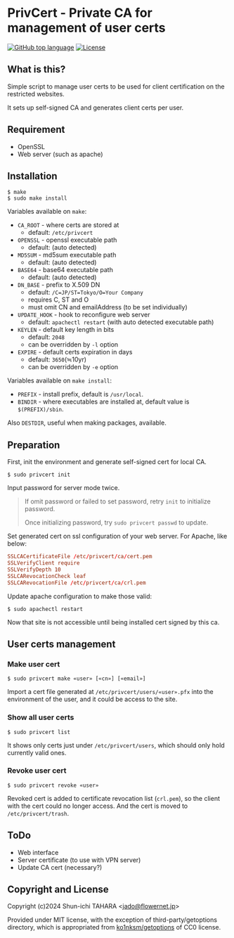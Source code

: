 PrivCert - Private CA for management of user certs
==================================================

[![GitHub top language](https://img.shields.io/github/languages/top/jado4810/privcert.svg)](https://github.com/jado4810/privcert/search?l=Shell)
[![License](https://img.shields.io/github/license/jado4810/privcert.svg)](https://github.com/jado4810/privcert/blob/main/LICENSE.txt)

What is this?
-------------

Simple script to manage user certs to be used for client certification on the restricted websites.

It sets up self-signed CA and generates client certs per user.

Requirement
-----------

* OpenSSL
* Web server (such as apache)

Installation
------------

```console
$ make
$ sudo make install
```

Variables available on `make`:

* `CA_ROOT` - where certs are stored at
    * default: `/etc/privcert`
* `OPENSSL` - openssl executable path
    * default: (auto detected)
* `MD5SUM` - md5sum executable path
    * default: (auto detected)
* `BASE64` - base64 executable path
    * default: (auto detected)
* `DN_BASE` - prefix to X.509 DN
    * default: `/C=JP/ST=Tokyo/O=Your Company`
    * requires C, ST and O
    * must omit CN and emailAddress (to be set individually)
* `UPDATE_HOOK` - hook to reconfigure web server
    * default: `apachectl restart` (with auto detected executable path)
* `KEYLEN` - default key length in bits
    * default: `2048`
    * can be overridden by `-l` option
* `EXPIRE` - default certs expiration in days
    * default: `3650`(≒10yr)
    * can be overridden by `-e` option

Variables available on `make install`:

* `PREFIX` - install prefix, default is `/usr/local`.
* `BINDIR` - where executables are installed at, default value is `$(PREFIX)/sbin`.

Also `DESTDIR`, useful when making packages, available.

Preparation
-----------

First, init the environment and generate self-signed cert for local CA.

```console
$ sudo privcert init
```

Input password for server mode twice.

> If omit password or failed to set password, retry `init` to initialize password.
>
> Once initializing password, try `sudo privcert passwd` to update.

Set generated cert on ssl configuration of your web server.
For Apache, like below:

```apache:ssl.conf
SSLCACertificateFile /etc/privcert/ca/cert.pem
SSLVerifyClient require
SSLVerifyDepth 10
SSLCARevocationCheck leaf
SSLCARevocationFile /etc/privcert/ca/crl.pem
```

Update apache configuration to make those valid:

```console
$ sudo apachectl restart
```

Now that site is not accessible until being installed cert signed by this ca.

User certs management
---------------------

### Make user cert

```console
$ sudo privcert make «user» [«cn»] [«email»]
```

Import a cert file generated at `/etc/privcert/users/«user».pfx` into the environment of the user, and it could be access to the site.

### Show all user certs

```console
$ sudo privcert list
```

It shows only certs just under `/etc/privcert/users`, which should only hold currently valid ones.

### Revoke user cert

```console
$ sudo privcert revoke «user»
```

Revoked cert is added to certificate revocation list (`crl.pem`), so the client with the cert could no longer access.
And the cert is moved to `/etc/privcert/trash`.

ToDo
----

* Web interface
* Server certificate (to use with VPN server)
* Update CA cert (necessary?)

Copyright and License
---------------------

Copyright (c)2024 Shun-ichi TAHARA &lt;jado@flowernet.jp&gt;

Provided under MIT license, with the exception of third-party/getoptions directory, which is appropriated from [ko1nksm/getoptions](https://github.com/ko1nksm/getoptions) of CC0 license.
